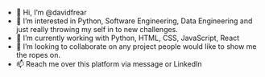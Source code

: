 - 👋 Hi, I’m @davidfrear
- 👀 I’m interested in Python, Software Engineering, Data Engineering and just really throwing my self in to new challenges.
- 🌱 I’m currently working with Python, HTML, CSS, JavaScript, React
- 💞️ I’m looking to collaborate on any project people would like to show me the ropes on.
- 📫 Reach me over this platform via message or LinkedIn

<!---
davidfrear/davidfrear is a ✨ special ✨ repository because its `README.md` (this file) appears on your GitHub profile.
You can click the Preview link to take a look at your changes.
--->
